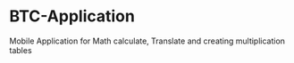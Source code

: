 # BTC-Application
Mobile Application for Math calculate, Translate and creating multiplication tables
